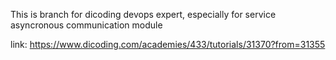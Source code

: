 This is branch for dicoding devops expert, especially for service asyncronous communication module

link: https://www.dicoding.com/academies/433/tutorials/31370?from=31355
